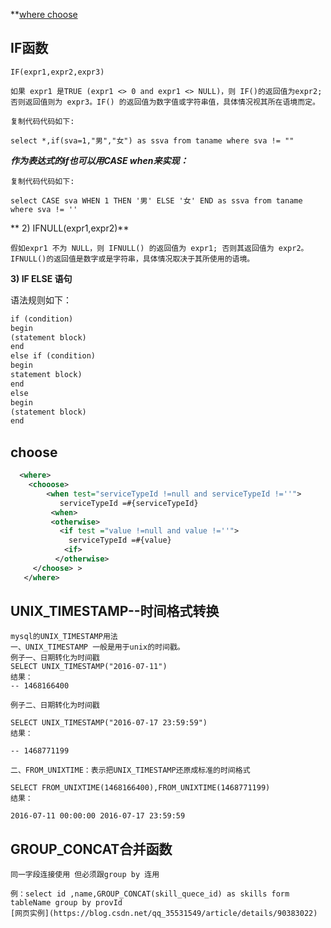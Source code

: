 **[where choose](#choose)

## IF函数

```text
IF(expr1,expr2,expr3)

如果 expr1 是TRUE (expr1 <> 0 and expr1 <> NULL)，则 IF()的返回值为expr2; 否则返回值则为 expr3。IF() 的返回值为数字值或字符串值，具体情况视其所在语境而定。

复制代码代码如下:

select *,if(sva=1,"男","女") as ssva from taname where sva != ""
```
***作为表达式的if也可以用CASE when来实现：***

```text
复制代码代码如下:

select CASE sva WHEN 1 THEN '男' ELSE '女' END as ssva from taname where sva != ''

```
** 2) IFNULL(expr1,expr2)**

```text
假如expr1 不为 NULL，则 IFNULL() 的返回值为 expr1; 否则其返回值为 expr2。
IFNULL()的返回值是数字或是字符串，具体情况取决于其所使用的语境。
```
**3) IF ELSE 语句**

语法规则如下：
```xml
if (condition)
begin
(statement block)
end
else if (condition)
begin
statement block)
end
else
begin
(statement block)
end
```
## choose

```xml
  <where>
    <chooose>
        <when test="serviceTypeId !=null and serviceTypeId !=''">
           serviceTypeId =#{serviceTypeId}
         <when>
         <otherwise>
           <if test ="value !=null and value !=''">
             serviceTypeId =#{value}
            <if>
          </otherwise>
     </choose> > 
   </where>
```
## UNIX_TIMESTAMP--时间格式转换
```text
mysql的UNIX_TIMESTAMP用法
一、UNIX_TIMESTAMP 一般是用于unix的时间戳。
例子一、日期转化为时间戳
SELECT UNIX_TIMESTAMP("2016-07-11")
结果：
-- 1468166400

例子二、日期转化为时间戳

SELECT UNIX_TIMESTAMP("2016-07-17 23:59:59")
结果：

-- 1468771199

二、FROM_UNIXTIME：表示把UNIX_TIMESTAMP还原成标准的时间格式

SELECT FROM_UNIXTIME(1468166400),FROM_UNIXTIME(1468771199)
结果：

2016-07-11 00:00:00	2016-07-17 23:59:59

```

## GROUP_CONCAT合并函数 

```
同一字段连接使用 但必须跟group by 连用

例：select id ,name,GROUP_CONCAT(skill_quece_id) as skills form tableName group by provId
[网页实例](https://blog.csdn.net/qq_35531549/article/details/90383022)
```
